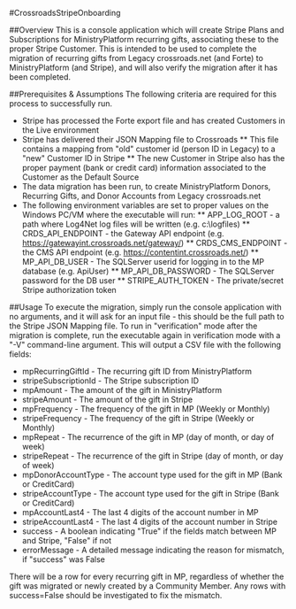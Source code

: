 #CrossroadsStripeOnboarding

##Overview
This is a console application which will create Stripe Plans and Subscriptions for MinistryPlatform recurring gifts, associating these to the proper Stripe Customer.
This is intended to be used to complete the migration of recurring gifts from Legacy crossroads.net (and Forte) to MinistryPlatform (and Stripe), and will also verify
the migration after it has been completed.

##Prerequisites & Assumptions
The following criteria are required for this process to successfully run.
* Stripe has processed the Forte export file and has created Customers in the Live environment
* Stripe has delivered their JSON Mapping file to Crossroads
** This file contains a mapping from "old" customer id (person ID in Legacy) to a "new" Customer ID in Stripe
** The new Customer in Stripe also has the proper payment (bank or credit card) information associated to the Customer as the Default Source
* The data migration has been run, to create MinistryPlatform Donors, Recurring Gifts, and Donor Accounts from Legacy crossroads.net
* The following environment variables are set to proper values on the Windows PC/VM where the executable will run:
** APP_LOG_ROOT - a path where Log4Net log files will be written (e.g. c:\logfiles)
** CRDS_API_ENDPOINT - the Gateway API endpoint (e.g. https://gatewayint.crossroads.net/gateway/)
** CRDS_CMS_ENDPOINT - the CMS API endpoint (e.g. https://contentint.crossroads.net/)
** MP_API_DB_USER - The SQLServer userid for logging in to the MP database (e.g. ApiUser)
** MP_API_DB_PASSWORD - The SQLServer password for the DB user
** STRIPE_AUTH_TOKEN - The private/secret Stripe authorization token

##Usage
To execute the migration, simply run the console application with no arguments, and it will ask for an input file - this should be the full path to the Stripe JSON Mapping file.
To run in "verification" mode after the migration is complete, run the executable again in verification mode with a "-V" command-line argument.  This will output a CSV file
with the following fields:
* mpRecurringGiftId - The recurring gift ID from MinistryPlatform
* stripeSubscriptionId - The Stripe subscription ID
* mpAmount - The amount of the gift in MinistryPlatform
* stripeAmount - The amount of the gift in Stripe
* mpFrequency - The frequency of the gift in MP (Weekly or Monthly)
* stripeFrequency - The frequency of the gift in Stripe (Weekly or Monthly)
* mpRepeat - The recurrence of the gift in MP (day of month, or day of week)
* stripeRepeat - The recurrence of the gift in Stripe (day of month, or day of week)
* mpDonorAccountType - The account type used for the gift in MP (Bank or CreditCard)
* stripeAccountType - The account type used for the gift in Stripe (Bank or CreditCard)
* mpAccountLast4 - The last 4 digits of the account number in MP
* stripeAccountLast4 - The last 4 digits of the account number in Stripe
* success - A boolean indicating "True" if the fields match between MP and Stripe, "False" if not
* errorMessage - A detailed message indicating the reason for mismatch, if "success" was False

There will be a row for every recurring gift in MP, regardless of whether the gift was migrated or newly created by a Community Member.  Any rows with success=False should be investigated
to fix the mismatch.